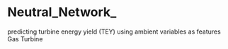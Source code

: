 # Neutral_Network_
predicting turbine energy yield (TEY) using ambient variables as features Gas Turbine
